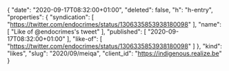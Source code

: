 {
  "date": "2020-09-17T08:32:00+01:00",
  "deleted": false,
  "h": "h-entry",
  "properties": {
    "syndication": [
      "https://twitter.com/endocrimes/status/1306335853938180098"
    ],
    "name": [
      "Like of @endocrimes's tweet"
    ],
    "published": [
      "2020-09-17T08:32:00+01:00"
    ],
    "like-of": [
      "https://twitter.com/endocrimes/status/1306335853938180098"
    ]
  },
  "kind": "likes",
  "slug": "2020/09/meiqa",
  "client_id": "https://indigenous.realize.be"
}
